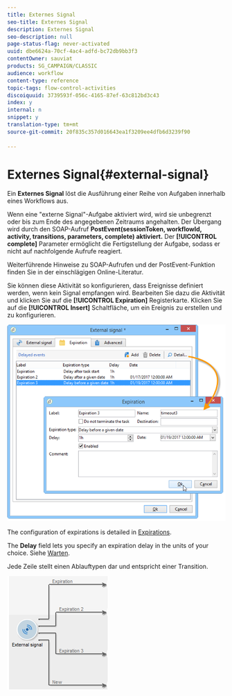 ```yaml
---
title: Externes Signal
seo-title: Externes Signal
description: Externes Signal
seo-description: null
page-status-flag: never-activated
uuid: dbe6624a-70cf-4ac4-adfd-bc72db9bb3f3
contentOwner: sauviat
products: SG_CAMPAIGN/CLASSIC
audience: workflow
content-type: reference
topic-tags: flow-control-activities
discoiquuid: 3739593f-056c-4165-87ef-63c812bd3c43
index: y
internal: n
snippet: y
translation-type: tm+mt
source-git-commit: 20f835c357d016643ea1f3209ee4dfb6d3239f90

---
```



# Externes Signal{#external-signal}

Ein **Externes Signal** löst die Ausführung einer Reihe von Aufgaben innerhalb eines Workflows aus.

Wenn eine &quot;externe Signal&quot;-Aufgabe aktiviert wird, wird sie unbegrenzt oder bis zum Ende des angegebenen Zeitraums angehalten. Der Übergang wird durch den SOAP-Aufruf **PostEvent(sessionToken, workflowId, activity, transitions, parameters, complete) aktiviert.** Der **[!UICONTROL complete]** Parameter ermöglicht die Fertigstellung der Aufgabe, sodass er nicht auf nachfolgende Aufrufe reagiert.

Weiterführende Hinweise zu SOAP-Aufrufen und der PostEvent-Funktion finden Sie in der einschlägigen Online-Literatur.

Sie können diese Aktivität so konfigurieren, dass Ereignisse definiert werden, wenn kein Signal empfangen wird. Bearbeiten Sie dazu die Aktivität und klicken Sie auf die **[!UICONTROL Expiration]** Registerkarte. Klicken Sie auf die **[!UICONTROL Insert]** Schaltfläche, um ein Ereignis zu erstellen und zu konfigurieren.

![](assets/edit_signal.png)

The configuration of expirations is detailed in [Expirations](../../workflow/using/executing-a-workflow.md#expirations).

The **Delay** field lets you specify an expiration delay in the units of your choice. Siehe [Warten](../../workflow/using/wait.md).

Jede Zeile stellt einen Ablauftypen dar und entspricht einer Transition.

![](assets/external_sign_diag.png)

